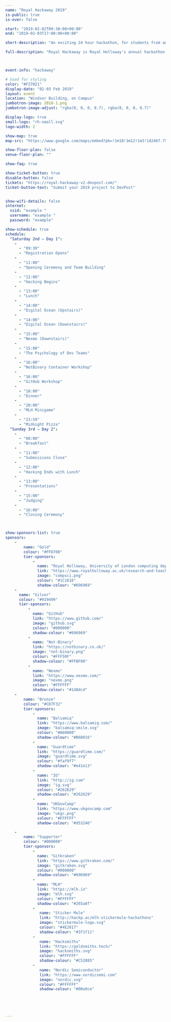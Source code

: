 ```yaml
---
name: "Royal Hackaway 2019"
is-public: true
is-over: false

start: "2019-02-02T09:30:00+00:00"
end: "2019-02-03T17:00:00+00:00"

short-description: "An exciting 24 hour hackathon, for students from any university."

full-description: "Royal Hackaway is Royal Holloway's annual hackathon. <br>Open to university students from the UK and around the world, in this 24 hour hackathon you'll work as a group to build a project. You'll pick up new skills, try out new tech, and meet new people. This is our second time running this event, and we're excited to create a more inclusive and rewarding event for all. "



event-info: "hackaway"

# Used for styling
color: "#F37021"
display-date: "02-03 Feb 2019"
layout: event
location: "Windsor Building, on Campus"
jumbotron-image: 2018-1.png
jumbotron-image-adjust: "rgba(0, 0, 0, 0.7), rgba(0, 0, 0, 0.7)"

display-logo: true
small-logo: "rh-small.svg"
logo-width: 2

show-map: true
map-src: "https://www.google.com/maps/embed?pb=!1m18!1m12!1m3!1d2487.759701888386!2d-0.5680310838687079!3d51.42584067962183!2m3!1f0!2f0!3f0!3m2!1i1024!2i768!4f13.1!3m3!1m2!1s0x487679fe3dce3113%3A0x47f0f448b19730a3!2sWindsor+Building!5e0!3m2!1sen!2suk!4v1546448505106"

show-floor-plan: false
venue-floor-plan: ""

show-faq: true

show-ticket-button: true
disable-button: false
tickets: "https://royal-hackaway-v2.devpost.com/"
ticket-button-text: "Submit your 2019 project to DevPost"


show-wifi-details: false
internet:
  ssid: "example "
  username: "example "
  password: "example"

show-schedule: true
schedule:
  "Saturday 2nd — Day 1":
    -
      - "09:30"
      - "Registration Opens"
    -
      - "11:00"
      - "Opening Ceremony and Team Building"
    -
      - "12:00"
      - "Hacking Begins"
    -
      - "13:00"
      - "Lunch"
    -
      - "14:00"
      - "Digital Ocean (Upstairs)"
    -
      - "14:00"
      - "Digital Ocean (Downstairs)"
    -
      - "15:00"
      - "Nexmo (Downstairs)"
    -
      - "15:00"
      - "The Psychology of Dev Teams"
    -
      - "16:00"
      - "NotBinary Container Workshop"
    -
      - "16:00"
      - "GitHub Workshop"
    -
      - "18:00"
      - "Dinner"
    -
      - "20:00"
      - "MLH Minigame"
    -
      - "23:59"
      - "Midnight Pizza"
  "Sunday 3rd — Day 2":
    -
      - "08:00"
      - "Breakfast"
    -
      - "11:00"
      - "Submissions Close"
    -
      - "12:00"
      - "Hacking Ends with Lunch"
    -
      - "13:00"
      - "Presentations"
    -
      - "15:00"
      - "Judging"
    -
      - "16:00"
      - "Closing Ceremony"



show-sponsors-list: true
sponsors:
    -
        name: "Gold"
        colour: "#FFD700"
        tier-sponsors:
            -
              name: "Royal Holloway, University of London computing department"
              link: "https://www.royalholloway.ac.uk/research-and-teaching/departments-and-schools/computer-science/"
              image: "compsci.png"
              colour: "#1C1616"
              shadow-colour: "#696969"
    -
      name: "Silver"
      colour: "#919499"
      tier-sponsors:
          -
            name: "GitHub"
            link: "https://www.github.com/"
            image: "github.svg"
            colour: "#000000"
            shadow-colour: "#696969"
          -
            name: "Not-Binary"
            link: "https://notbinary.co.uk/"
            image: "not-binary.png"
            colour: "#FFF50F"
            shadow-colour: "#FFBF00"
          -
            name: "Nexmo"
            link: "https://www.nexmo.com/"
            image: "nexmo.png"
            colour: "#FFFFFF"
            shadow-colour: "#148dcd"
    -
        name: "Bronze"
        colour: "#CD7F32"
        tier-sponsors:
            -
              name: "Balsamiq"
              link: "https://www.balsamiq.com/"
              image: "balsamiq-smile.svg"
              colour: "#A60000"
              shadow-colour: "#B60016"
            -
              name: "Guardtime"
              link: "https://guardtime.com/"
              image: "guardtime.svg"
              colour: "#faf9f7"
              shadow-colour: "#e41e13" 
            -
              name: "IG"
              link: "http://ig.com"
              image: "ig.svg"
              colour: "#262629"
              shadow-colour: "#262629"
            -
              name: "UKGovCamp"
              link: "https://www.ukgovcamp.com"
              image: "ukgc.png"
              colour: "#FFFFFF"
              shadow-colour: "#d53246"

    -
        name: "Supporter"
        colour: "#000000"
        tier-sponsors:
            -
              name: "Gitkraken"
              link: "https://www.gitkraken.com/"
              image: "gitkraken.svg"
              colour: "#000000"
              shadow-colour: "#696969"
            -
              name: "MLH"
              link: "https://mlh.io"
              image: "mlh.svg"
              colour: "#FFFFFF"
              shadow-colour: "#265a8f"
            -
               name: "Sticker Mule"
               link: "http://hackp.ac/mlh-stickermule-hackathons"
               image: "stickermule-logo.svg"
               colour: "#4E2817"
               shadow-colour: "#3f1f11"
            -
               name: "Hacksmiths"
               link: "https://goldsmiths.tech/"
               image: "hacksmiths.svg"
               colour: "#FFFFFF"
               shadow-colour: "#C52085"
            -
               name: "Nordic Semiconductor"
               link: "https://www.nordicsemi.com"
               image: "nordic.svg"
               colour: "#FFFFFF"
               shadow-colour: "#00a9ce"





---
```


